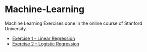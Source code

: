 # Machine-Learning
Machine Learning Exercises done in the online course of Stanford University.

- [Exercise 1 - Linear Regression](https://github.com/RodrigoBorgesOliveira/Machine-Learning/tree/master/machine-learning-ex1)
- [Exercise 2 - Logistic Regression](https://github.com/RodrigoBorgesOliveira/Machine-Learning/tree/master/machine-learning-ex2)
